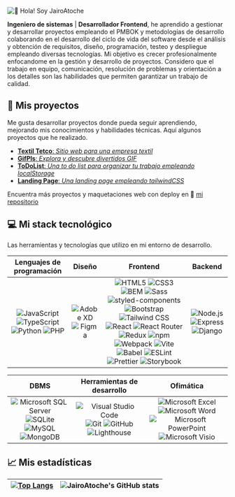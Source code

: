 ![👋 Hola! Soy JairoAtoche](https://user-images.githubusercontent.com/44626985/193957041-92575aeb-c5cf-4511-8d0f-e21e25c0b5f6.jpg)

**Ingeniero de sistemas** | **Desarrollador Frontend**, he aprendido a gestionar y desarrollar proyectos empleando el PMBOK y metodologías de desarrollo colaborando en el desarrollo del ciclo de vida del software desde el análisis y obtención de requisitos, diseño, programación, testeo y despliegue empleando diversas tecnologías. Mi objetivo es crecer profesionalmente enfocandome en la gestión y desarrollo de proyectos. Considero que el trabajo en equipo, comunicación, resolución de problemas y orientación a los detalles son las habilidades que permiten garantizar un trabajo de calidad.

## 📁 Mis proyectos
Me gusta desarrollar proyectos donde pueda seguir aprendiendo, mejorando mis conocimientos y habilidades técnicas. Aquí algunos proyectos que he realizado.

- [**Textil Tetco**: *Sitio web para una empresa textil*](https://www.textiltetco.com)
- [**GifPls**: *Explora y descubre divertidos GIF*](https://github.com/JairoAtoche/GifPls)
- [**ToDoList**: *Una to do list para organizar tu trabajo empleando localStorage*](https://github.com/JairoAtoche/to-do-list)
- [**Landing Page**: *Una landing page empleando tailwindCSS*](https://github.com/JairoAtoche/landing-page-travel)

Encuentra más proyectos y maquetaciones web con deploy en 🚀 [mi repositorio](https://github.com/JairoAtoche?tab=repositories)


## 💻 Mi stack tecnológico
Las herramientas y tecnologías que utilizo en mi entorno de desarrollo.

| **Lenguajes de programación** | **Diseño** | **Frontend** | **Backend** |
| :---: | :---: | :---: | :---: |
|![JavaScript](https://img.shields.io/static/v1?style=for-the-badge&message=JavaScript&color=222222&logo=JavaScript&logoColor=F7DF1E&label=) ![TypeScript](https://img.shields.io/static/v1?style=for-the-badge&message=TypeScript&color=3178C6&logo=TypeScript&logoColor=FFFFFF&label=) ![Python](https://img.shields.io/static/v1?style=for-the-badge&message=Python&color=3776AB&logo=Python&logoColor=FFFFFF&label=)  ![PHP](https://img.shields.io/static/v1?style=for-the-badge&message=PHP&color=777BB4&logo=PHP&logoColor=FFFFFF&label=) |![Adobe XD](https://img.shields.io/static/v1?style=for-the-badge&message=Adobe+XD&color=FF61F6&logo=Adobe+XD&logoColor=FFFFFF&label=) ![Figma](https://img.shields.io/static/v1?style=for-the-badge&message=Figma&color=F24E1E&logo=Figma&logoColor=FFFFFF&label=)|![HTML5](https://img.shields.io/static/v1?style=for-the-badge&message=HTML5&color=E34F26&logo=HTML5&logoColor=FFFFFF&label=) ![CSS3](https://img.shields.io/static/v1?style=for-the-badge&message=CSS3&color=1572B6&logo=CSS3&logoColor=FFFFFF&label=) ![BEM](https://img.shields.io/static/v1?style=for-the-badge&message=BEM&color=000000&logo=BEM&logoColor=FFFFFF&label=) ![Sass](https://img.shields.io/static/v1?style=for-the-badge&message=Sass&color=CC6699&logo=Sass&logoColor=FFFFFF&label=) ![styled-components](https://img.shields.io/static/v1?style=for-the-badge&message=styled-components&color=DB7093&logo=styled-components&logoColor=FFFFFF&label=)![Bootstrap](https://img.shields.io/static/v1?style=for-the-badge&message=Bootstrap&color=7952B3&logo=Bootstrap&logoColor=FFFFFF&label=) ![Tailwind CSS](https://img.shields.io/static/v1?style=for-the-badge&message=Tailwind+CSS&color=222222&logo=Tailwind+CSS&logoColor=06B6D4&label=) ![React](https://img.shields.io/static/v1?style=for-the-badge&message=React&color=222222&logo=React&logoColor=61DAFB&label=) ![React Router](https://img.shields.io/static/v1?style=for-the-badge&message=React+Router&color=CA4245&logo=React+Router&logoColor=FFFFFF&label=) ![Redux](https://img.shields.io/static/v1?style=for-the-badge&message=Redux&color=764ABC&logo=Redux&logoColor=FFFFFF&label=) ![npm](https://img.shields.io/static/v1?style=for-the-badge&message=npm&color=CB3837&logo=npm&logoColor=FFFFFF&label=) ![Webpack](https://img.shields.io/static/v1?style=for-the-badge&message=Webpack&color=222222&logo=Webpack&logoColor=8DD6F9&label=) ![Vite](https://img.shields.io/static/v1?style=for-the-badge&message=Vite&color=646CFF&logo=Vite&logoColor=FFFFFF&label=) ![Babel](https://img.shields.io/static/v1?style=for-the-badge&message=Babel&color=222222&logo=Babel&logoColor=F9DC3E&label=) ![ESLint](https://img.shields.io/static/v1?style=for-the-badge&message=ESLint&color=4B32C3&logo=ESLint&logoColor=FFFFFF&label=) ![Prettier](https://img.shields.io/static/v1?style=for-the-badge&message=Prettier&color=222222&logo=Prettier&logoColor=F7B93E&label=) ![Storybook](https://img.shields.io/static/v1?style=for-the-badge&message=Storybook&color=FF4785&logo=Storybook&logoColor=FFFFFF&label=)|![Node.js](https://img.shields.io/static/v1?style=for-the-badge&message=Node.js&color=339933&logo=Node.js&logoColor=FFFFFF&label=) ![Express](https://img.shields.io/static/v1?style=for-the-badge&message=Express&color=000000&logo=Express&logoColor=FFFFFF&label=) ![Django](https://img.shields.io/static/v1?style=for-the-badge&message=Django&color=092E20&logo=Django&logoColor=FFFFFF&label=)|

| **DBMS** | **Herramientas de desarrollo** | **Ofimática** |
| :---: | :---: | :---: |
|![Microsoft SQL Server](https://img.shields.io/static/v1?style=for-the-badge&message=Microsoft+SQL+Server&color=CC2927&logo=Microsoft+SQL+Server&logoColor=FFFFFF&label=) ![SQLite](https://img.shields.io/static/v1?style=for-the-badge&message=SQLite&color=003B57&logo=SQLite&logoColor=FFFFFF&label=)  ![MySQL](https://img.shields.io/static/v1?style=for-the-badge&message=MySQL&color=4479A1&logo=MySQL&logoColor=FFFFFF&label=) ![MongoDB](https://img.shields.io/static/v1?style=for-the-badge&message=MongoDB&color=47A248&logo=MongoDB&logoColor=FFFFFF&label=) |![Visual Studio Code](https://img.shields.io/static/v1?style=for-the-badge&message=Visual+Studio+Code&color=007ACC&logo=Visual+Studio+Code&logoColor=FFFFFF&label=) ![Git](https://img.shields.io/static/v1?style=for-the-badge&message=Git&color=F05032&logo=Git&logoColor=FFFFFF&label=) ![GitHub](https://img.shields.io/static/v1?style=for-the-badge&message=GitHub&color=181717&logo=GitHub&logoColor=FFFFFF&label=) ![Lighthouse](https://img.shields.io/static/v1?style=for-the-badge&message=Lighthouse&color=F44B21&logo=Lighthouse&logoColor=FFFFFF&label=) | ![Microsoft Excel](https://img.shields.io/static/v1?style=for-the-badge&message=Microsoft+Excel&color=217346&logo=Microsoft+Excel&logoColor=FFFFFF&label=) ![Microsoft Word](https://img.shields.io/static/v1?style=for-the-badge&message=Microsoft+Word&color=2B579A&logo=Microsoft+Word&logoColor=FFFFFF&label=) ![Microsoft PowerPoint](https://img.shields.io/static/v1?style=for-the-badge&message=Microsoft+PowerPoint&color=B7472A&logo=Microsoft+PowerPoint&logoColor=FFFFFF&label=) ![Microsoft Visio](https://img.shields.io/static/v1?style=for-the-badge&message=Microsoft+Visio&color=3955A3&logo=Microsoft+Visio&logoColor=FFFFFF&label=) |

## 📈 Mis estadísticas

|[![Top Langs](https://github-readme-stats.vercel.app/api/top-langs/?username=JairoAtoche&show_icons=true&theme=algolia)](https://github.com/JairoAtoche/github-readme-stats)|![JairoAtoche's GitHub stats](https://github-readme-stats.vercel.app/api?username=JairoAtoche&show_icons=true&theme=algolia)|
|---|---|
